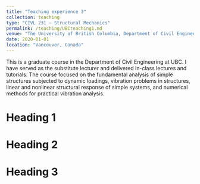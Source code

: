 ```yaml
---
title: "Teaching experience 3"
collection: teaching
type: "CIVL 231 – Structural Mechanics"
permalink: /teaching/UBCteaching1.md
venue: "The University of British Columbia, Department of Civil Engineering"
date: 2020-01-01
location: "Vancouver, Canada"
---
```


This is a graduate course in the Department of Civil Engineering at UBC. I have served as the substitute lecturer and delivered in-class lectures and tutorials. The course focused on the fundamental analysis of simple structures subjected to dynamic loadings, vibration problems in structures, linear and nonlinear structural response of simple systems, and numerical methods for practical vibration analysis.

Heading 1
======

Heading 2
======

Heading 3
======
